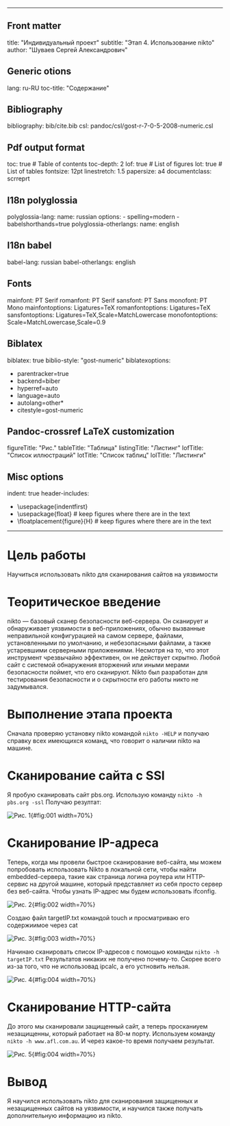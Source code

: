 
---
## Front matter
title: "Индивидуальный проект"
subtitle: "Этап 4. Использование nikto"
author: "Шуваев Сергей Александрович"

## Generic otions
lang: ru-RU
toc-title: "Содержание"

## Bibliography
bibliography: bib/cite.bib
csl: pandoc/csl/gost-r-7-0-5-2008-numeric.csl

## Pdf output format
toc: true # Table of contents
toc-depth: 2
lof: true # List of figures
lot: true # List of tables
fontsize: 12pt
linestretch: 1.5
papersize: a4
documentclass: scrreprt
## I18n polyglossia
polyglossia-lang:
  name: russian
  options:
	- spelling=modern
	- babelshorthands=true
polyglossia-otherlangs:
  name: english
## I18n babel
babel-lang: russian
babel-otherlangs: english
## Fonts
mainfont: PT Serif
romanfont: PT Serif
sansfont: PT Sans
monofont: PT Mono
mainfontoptions: Ligatures=TeX
romanfontoptions: Ligatures=TeX
sansfontoptions: Ligatures=TeX,Scale=MatchLowercase
monofontoptions: Scale=MatchLowercase,Scale=0.9
## Biblatex
biblatex: true
biblio-style: "gost-numeric"
biblatexoptions:
  - parentracker=true
  - backend=biber
  - hyperref=auto
  - language=auto
  - autolang=other*
  - citestyle=gost-numeric
## Pandoc-crossref LaTeX customization
figureTitle: "Рис."
tableTitle: "Таблица"
listingTitle: "Листинг"
lofTitle: "Список иллюстраций"
lotTitle: "Список таблиц"
lolTitle: "Листинги"
## Misc options
indent: true
header-includes:
  - \usepackage{indentfirst}
  - \usepackage{float} # keep figures where there are in the text
  - \floatplacement{figure}{H} # keep figures where there are in the text
---

# Цель работы

Научиться использовать nikto для сканирования сайтов на уязвимости

# Теоритическое введение

nikto — базовый сканер безопасности веб-сервера. Он сканирует и обнаруживает уязвимости в веб-приложениях, обычно вызванные неправильной конфигурацией на самом сервере, файлами, установленными по умолчанию, и небезопасными файлами, а также устаревшими серверными приложениями. Несмотря на то, что этот инструмент чрезвычайно эффективен, он не действует скрытно. Любой сайт с системой обнаружения вторжений или иными мерами безопасности поймет, что его сканируют. Nikto был разработан для тестирования безопасности и о скрытности его работы никто не задумывался.


# Выполнение этапа проекта

Сначала проверяю установку nikto командой ```nikto -HELP``` и получаю справку всех имеющихся команд, что говорит о наличии nikto на машине.

# Сканирование сайта с SSl

Я пробую сканировать сайт pbs.org. Использую команду ```nikto -h pbs.org -ssl```
Получаю резултат:

![Рис. 1](image/1.jpg){#fig:001 width=70%}

# Cканирование IP-адреса

Теперь, когда мы провели быстрое сканирование веб-сайта, мы можем попробовать использовать Nikto в локальной сети, чтобы найти embedded-сервера, такие как страница логина роутера или HTTP-сервис на другой машине, который представляет из себя просто сервер без веб-сайта. Чтобы узнать IP-адрес мы будем использовать ifconfig.

![Рис. 2](image/2.jpg){#fig:002 width=70%}

Cоздаю файл targetIP.txt командой touch и просматриваю его содержиимое через cat

![Рис. 3](image/3.jpg){#fig:003 width=70%}

Начинаю сканировать список IP-адресов с помощью команды ```nikto -h targetIP.txt```
Результатов никаких не получено почему-то. Скорее всего из-за того, что не использовад ipcalc, а его устновить нельзя.

![Рис. 4](image/4.jpg){#fig:004 width=70%}

# Сканирование HTTP-сайта

До этого мы сканировали защищенный сайт, а теперь просканиуем незащищенны, который работает на 80-м порту. Используем команду ```nikto -h www.afl.com.au```. И через какое-то время получаем результат.

![Рис. 5](image/5.jpg){#fig:004 width=70%}


# Вывод

Я научился использовать nikto для сканирования защищенных и незащищенных сайтов на уязвимости, и научился также получать дополнительную информацию из nikto.